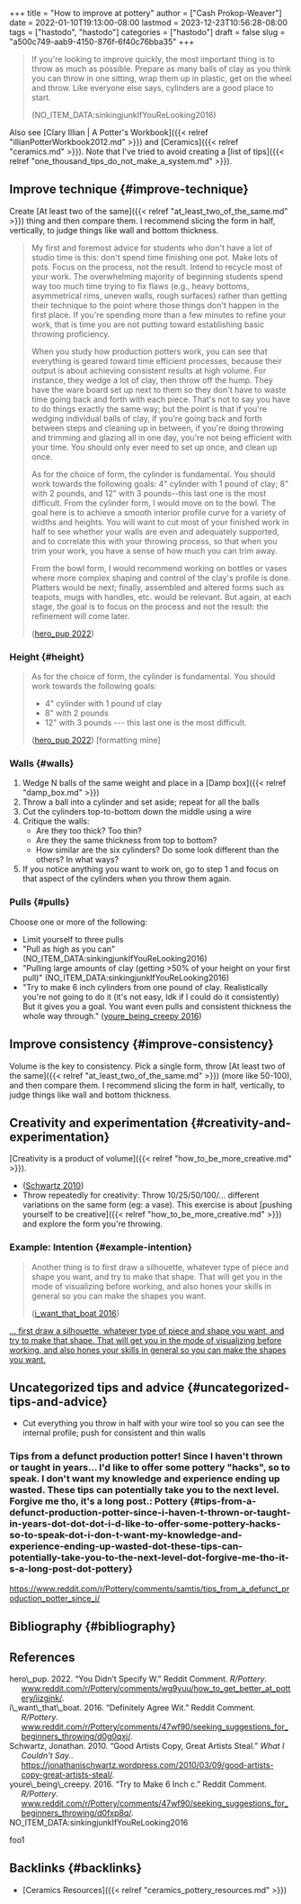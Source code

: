 +++
title = "How to improve at pottery"
author = ["Cash Prokop-Weaver"]
date = 2022-01-10T19:13:00-08:00
lastmod = 2023-12-23T10:56:28-08:00
tags = ["hastodo", "hastodo"]
categories = ["hastodo"]
draft = false
slug = "a500c749-aab9-4150-876f-6f40c76bba35"
+++

> If you're looking to improve quickly, the most important thing is to throw as much as possible. Prepare as many balls of clay as you think you can throw in one sitting, wrap them up in plastic, get on the wheel and throw. Like everyone else says, cylinders are a good place to start.
>
> (NO_ITEM_DATA:sinkingjunkIfYouReLooking2016)

Also see [Clary Illian | A Potter's Workbook]({{< relref "illianPotterWorkbook2012.md" >}}) and [Ceramics]({{< relref "ceramics.md" >}}). Note that I've tried to avoid creating a [list of tips]({{< relref "one_thousand_tips_do_not_make_a_system.md" >}}).


## Improve technique {#improve-technique}

Create [At least two of the same]({{< relref "at_least_two_of_the_same.md" >}}) thing and then compare them. I recommend slicing the form in half, vertically, to judge things like wall and bottom thickness.

> My first and foremost advice for students who don't have a lot of studio time is this: don't spend time finishing one pot. Make lots of pots. Focus on the process, not the result. Intend to recycle most of your work. The overwhelming majority of beginning students spend way too much time trying to fix flaws (e.g., heavy bottoms, asymmetrical rims, uneven walls, rough surfaces) rather than getting their technique to the point where those things don't happen in the first place. If you're spending more than a few minutes to refine your work, that is time you are not putting toward establishing basic throwing proficiency.
>
> When you study how production potters work, you can see that everything is geared toward time efficient processes, because their output is about achieving consistent results at high volume. For instance, they wedge a lot of clay, then throw off the hump. They have the ware board set up next to them so they don't have to waste time going back and forth with each piece. That's not to say you have to do things exactly the same way; but the point is that if you're wedging individual balls of clay, if you're going back and forth between steps and cleaning up in between, if you're doing throwing and trimming and glazing all in one day, you're not being efficient with your time. You should only ever need to set up once, and clean up once.
>
> As for the choice of form, the cylinder is fundamental. You should work towards the following goals: 4" cylinder with 1 pound of clay; 8" with 2 pounds, and 12" with 3 pounds--this last one is the most difficult. From the cylinder form, I would move on to the bowl. The goal here is to achieve a smooth interior profile curve for a variety of widths and heights. You will want to cut most of your finished work in half to see whether your walls are even and adequately supported, and to correlate this with your throwing process, so that when you trim your work, you have a sense of how much you can trim away.
>
> From the bowl form, I would recommend working on bottles or vases where more complex shaping and control of the clay's profile is done. Platters would be next; finally, assembled and altered forms such as teapots, mugs with handles, etc. would be relevant. But again, at each stage, the goal is to focus on the process and not the result: the refinement will come later.
>
> (<a href="#citeproc_bib_item_1">hero\_pup 2022</a>)


### Height {#height}

> As for the choice of form, the cylinder is fundamental. You should work towards the following goals:
>
> -   4" cylinder with 1 pound of clay
> -   8" with 2 pounds
> -   12" with 3 pounds --- this last one is the most difficult.
>
> (<a href="#citeproc_bib_item_1">hero\_pup 2022</a>) [formatting mine]


### Walls {#walls}

1.  Wedge N balls of the same weight and place in a [Damp box]({{< relref "damp_box.md" >}})
2.  Throw a ball into a cylinder and set aside; repeat for all the balls
3.  Cut the cylinders top-to-bottom down the middle using a wire
4.  Critique the walls:
    -   Are they too thick? Too thin?
    -   Are they the same thickness from top to bottom?
    -   How similar are the six cylinders? Do some look different than the others? In what ways?
5.  If you notice anything you want to work on, go to step 1 and focus on that aspect of the cylinders when you throw them again.


### Pulls {#pulls}

Choose one or more of the following:

-   Limit yourself to three pulls
-   "Pull as high as you can" (NO_ITEM_DATA:sinkingjunkIfYouReLooking2016)
-   "Pulling large amounts of clay (getting &gt;50% of your height on your first pull)" (NO_ITEM_DATA:sinkingjunkIfYouReLooking2016)
-   "Try to make 6 inch cylinders from one pound of clay. Realistically you're not going to do it (it's not easy, Idk if I could do it consistently) But it gives you a goal. You want even pulls and consistent thickness the whole way through." (<a href="#citeproc_bib_item_4">youre\_being\_creepy 2016</a>)


## Improve consistency {#improve-consistency}

Volume is the key to consistency. Pick a single form, throw [At least two of the same]({{< relref "at_least_two_of_the_same.md" >}}) (more like 50-100), and then compare them. I recommend slicing the form in half, vertically, to judge things like wall and bottom thickness.


## Creativity and experimentation {#creativity-and-experimentation}

[Creativity is a product of volume]({{< relref "how_to_be_more_creative.md" >}}).

-   (<a href="#citeproc_bib_item_3">Schwartz 2010</a>)
-   Throw repeatedly for creativity: Throw 10/25/50/100/... different variations on the same form (eg: a vase). This exercise is about [pushing yourself to be creative]({{< relref "how_to_be_more_creative.md" >}}) and explore the form you're throwing.


### Example: Intention {#example-intention}

> Another thing is to first draw a silhouette, whatever type of piece and shape you want, and try to make that shape. That will get you in the mode of visualizing before working, and also hones your skills in general so you can make the shapes you want.
>
> (<a href="#citeproc_bib_item_2">i\_want\_that\_boat 2016</a>)

[... first draw a silhouette, whatever type of piece and shape you want, and try to make that shape. That will get you in the mode of visualizing before working, and also hones your skills in general so you can make the shapes you want.](https://www.reddit.com/r/Pottery/comments/47wf90/comment/d0g0qxj/?utm_source=share&utm_medium=web2x&context=3)


## Uncategorized tips and advice {#uncategorized-tips-and-advice}

-   Cut everything you throw in half with your wire tool so you can see the internal profile; push for consistent and thin walls


### Tips from a defunct production potter! Since I haven't thrown or taught in years... I'd like to offer some pottery "hacks", so to speak. I don't want my knowledge and experience ending up wasted. These tips can potentially take you to the next level. Forgive me tho, it's a long post.: Pottery {#tips-from-a-defunct-production-potter-since-i-haven-t-thrown-or-taught-in-years-dot-dot-dot-i-d-like-to-offer-some-pottery-hacks-so-to-speak-dot-i-don-t-want-my-knowledge-and-experience-ending-up-wasted-dot-these-tips-can-potentially-take-you-to-the-next-level-dot-forgive-me-tho-it-s-a-long-post-dot-pottery}

<https://www.reddit.com/r/Pottery/comments/samtis/tips_from_a_defunct_production_potter_since_i/>


## Bibliography {#bibliography}

## References

<style>.csl-entry{text-indent: -1.5em; margin-left: 1.5em;}</style><div class="csl-bib-body">
  <div class="csl-entry"><a id="citeproc_bib_item_1"></a>hero\_pup. 2022. “You Didn’t Specify W.” Reddit Comment. <i>R/Pottery</i>. <a href="www.reddit.com/r/Pottery/comments/wg9yuu/how_to_get_better_at_pottery/iizgjnk/">www.reddit.com/r/Pottery/comments/wg9yuu/how_to_get_better_at_pottery/iizgjnk/</a>.</div>
  <div class="csl-entry"><a id="citeproc_bib_item_2"></a>i\_want\_that\_boat. 2016. “Definitely Agree Wit.” Reddit Comment. <i>R/Pottery</i>. <a href="www.reddit.com/r/Pottery/comments/47wf90/seeking_suggestions_for_beginners_throwing/d0g0qxj/">www.reddit.com/r/Pottery/comments/47wf90/seeking_suggestions_for_beginners_throwing/d0g0qxj/</a>.</div>
  <div class="csl-entry"><a id="citeproc_bib_item_3"></a>Schwartz, Jonathan. 2010. “Good Artists Copy, Great Artists Steal.” <i>What I Couldn’t Say.</i>. <a href="https://jonathanischwartz.wordpress.com/2010/03/09/good-artists-copy-great-artists-steal/">https://jonathanischwartz.wordpress.com/2010/03/09/good-artists-copy-great-artists-steal/</a>.</div>
  <div class="csl-entry"><a id="citeproc_bib_item_4"></a>youre\_being\_creepy. 2016. “Try to Make 6 Inch c.” Reddit Comment. <i>R/Pottery</i>. <a href="www.reddit.com/r/Pottery/comments/47wf90/seeking_suggestions_for_beginners_throwing/d0fxp8q/">www.reddit.com/r/Pottery/comments/47wf90/seeking_suggestions_for_beginners_throwing/d0fxp8q/</a>.</div>
  <div class="csl-entry">NO_ITEM_DATA:sinkingjunkIfYouReLooking2016</div>
</div>

foo1


## Backlinks {#backlinks}

-   [Ceramics Resources]({{< relref "ceramics_pottery_resources.md" >}})
